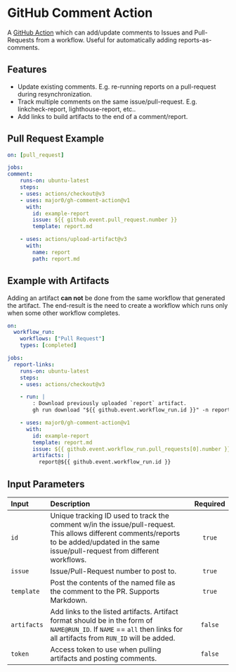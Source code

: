 GitHub Comment Action
=====================

A [GitHub Action][] which can add/update comments to Issues and Pull-Requests
from a workflow. Useful for automatically adding reports-as-comments.

Features
--------

- Update existing comments.  E.g. re-running reports on a pull-request during
  resynchronization.
- Track multiple comments on the same issue/pull-request.  E.g.
  linkcheck-report, lighthouse-report, etc..
- Add links to build artifacts to the end of a comment/report.

Pull Request Example
--------------------

```yaml
on: [pull_request]

jobs:
comment:
    runs-on: ubuntu-latest
    steps:
    - uses: actions/checkout@v3
    - uses: major0/gh-comment-action@v1
      with:
        id: example-report
        issue: ${{ github.event.pull_request.number }}
        template: report.md

    - uses: actions/upload-artifact@v3
      with:
        name: report
        path: report.md
```

Example with Artifacts
----------------------

Adding an artifact **can not** be done from the same workflow that generated
the artifact.  The end-result is the need to create a workflow which runs only
when some other workflow completes.

```yaml
on:
  workflow_run:
    workflows: ["Pull Request"]
    types: [completed]

jobs:
  report-links:
    runs-on: ubuntu-latest
    steps:
    - uses: actions/checkout@v3

    - run: |
        : Download previously uploaded `report` artifact.
        gh run download "${{ github.event.workflow_run.id }}" -n report

    - uses: major0/gh-comment-action@v1
      with:
        id: example-report
        template: report.md
        issue: ${{ github.event.workflow_run.pull_requests[0].number }}
        artifacts: |
          report@${{ github.event.workflow_run.id }}
```

Input Parameters
----------------

|    Input    |                             Description                                       | Required |
|:------------|:------------------------------------------------------------------------------|:--------:|
| `id`        | Unique tracking ID used to track the comment w/in the issue/pull-request. This allows different comments/reports to be added/updated in the same issue/pull-request from different workflows. | `true` |
| `issue`     | Issue/Pull-Request number to post to. | `true` | |
| `template`  | Post the contents of the named file as the comment to the PR. Supports Markdown. | `true` |
| `artifacts` | Add links to the listed artifacts.  Artifact format should be in the form of `NAME@RUN_ID`. If `NAME` == `all` then links for all artifacts from `RUN_ID` will be added. | `false` |
| `token`     | Access token to use when pulling artifacts and posting comments. | `false` |

[//]: # (references)

[GitHub]: https://github.com/
[GitHub Action]: https://github.com/features/actions/
